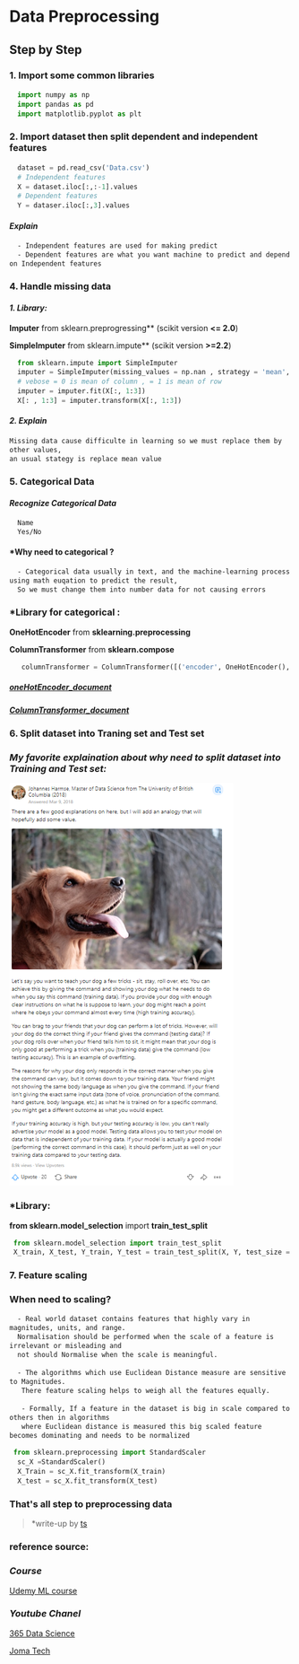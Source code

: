 # Data Preprocessing

## Step by Step

### 1. Import some common libraries 

```python
  import numpy as np
  import pandas as pd
  import matplotlib.pyplot as plt 
```

### 2. Import dataset then split dependent and independent features

 ```python
   dataset = pd.read_csv('Data.csv')
   # Independent features
   X = dataset.iloc[:,:-1].values
   # Dependent features
   Y = dataser.iloc[:,3].values
  ```
  
  #### *Explain*
  
      - Independent features are used for making predict
      - Dependent features are what you want machine to predict and depend on Independent features
     
### 4. Handle missing data

#### *1. Library:*
  
  **Imputer** from sklearn.preprogressing**  (scikit version **<= 2.0**)
  
  **SimpleImputer** from sklearn.impute**    (scikit version **>=2.2**)
  
  ```python
    from sklearn.impute import SimpleImputer
    imputer = SimpleImputer(missing_values = np.nan , strategy = 'mean', verbose=0)
    # vebose = 0 is mean of column , = 1 is mean of row
    imputer = imputer.fit(X[:, 1:3])
    X[: , 1:3] = imputer.transform(X[:, 1:3])
  ```
 #### *2. Explain*
 
    Missing data cause difficulte in learning so we must replace them by other values,
    an usual stategy is replace mean value
    
 ### 5. Categorical Data
 
   #### *Recognize Categorical Data*
      Name
      Yes/No
   #### *Why need to categorical ?
      - Categorical data usually in text, and the machine-learning process using math euqation to predict the result,
      So we must change them into number data for not causing errors
   ### *Library for categorical :
   
   **OneHotEncoder** from **sklearning.preprocessing**
   
   **ColumnTransformer** from **sklearn.compose**
   
```python
   columnTransformer = ColumnTransformer([('encoder', OneHotEncoder(), [0])], remainder='passthrough')
```
     
   ##### [oneHotEncoder_document](https://scikit-learn.org/stable/modules/generated/sklearn.preprocessing.OneHotEncoder.html)
   
   ##### [ColumnTransformer_document](https://scikit-learn.org/stable/modules/generated/sklearn.compose.ColumnTransformer.html)
   
### 6. Split dataset into Traning set and Test set

  ### *My favorite explaination about why need to split dataset into Training and Test set:*
  ![explanation](split.png)
  
  ### *Library:
  
  **from sklearn.model_selection** import **train_test_split**
  
  ```python
   from sklearn.model_selection import train_test_split
   X_train, X_test, Y_train, Y_test = train_test_split(X, Y, test_size = 0.2, random_state = 0)
  ```
### 7. Feature scaling

  ### When need to scaling?
  
      - Real world dataset contains features that highly vary in magnitudes, units, and range. 
      Normalisation should be performed when the scale of a feature is irrelevant or misleading and 
      not should Normalise when the scale is meaningful.

      - The algorithms which use Euclidean Distance measure are sensitive to Magnitudes. 
       There feature scaling helps to weigh all the features equally.

       - Formally, If a feature in the dataset is big in scale compared to others then in algorithms 
       where Euclidean distance is measured this big scaled feature becomes dominating and needs to be normalized
  
  ```python
   from sklearn.preprocessing import StandardScaler
    sc_X =StandardScaler()
    X_Train = sc_X.fit_transform(X_train)
    X_test = sc_X.fit_transform(X_test)
  ```
  ### That's all step to preprocessing data
  
  > *write-up by [ts](https://www.facebook.com/tstheloser)
  
  ### reference source:
  
  ### *Course*
  
  [Udemy ML course](https://www.udemy.com/course/machinelearning/)
  
  ### *Youtube Chanel*
  
  [365 Data Science](https://www.youtube.com/channel/UCEBpSZhI1X8WaP-kY_2LLcg)
  
  [Joma Tech](https://www.youtube.com/channel/UCV0qA-eDDICsRR9rPcnG7tw)
